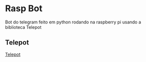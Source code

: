 # Rasp Bot
Bot do telegram feito em python rodando na raspberry pi usando a biblioteca Telepot

## Telepot
[Telepot](https://github.com/nickoala/telepot)
